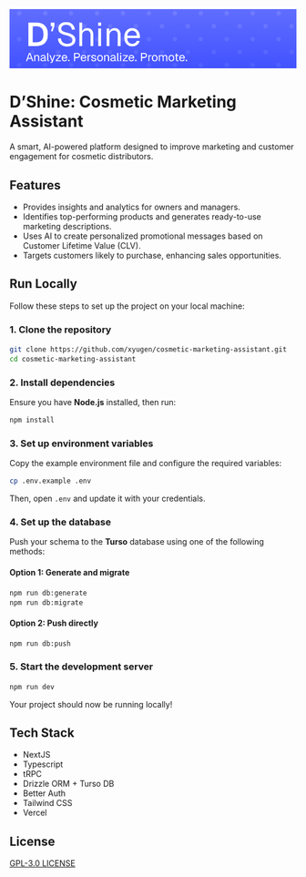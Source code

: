 ![Logo Banner](./docs/logo-banner.png)

# D’Shine: Cosmetic Marketing Assistant

A smart, AI-powered platform designed to improve marketing and customer engagement for cosmetic distributors.

## Features

- Provides insights and analytics for owners and managers.
- Identifies top-performing products and generates ready-to-use marketing descriptions.
- Uses AI to create personalized promotional messages based on Customer Lifetime Value (CLV).
- Targets customers likely to purchase, enhancing sales opportunities.

## Run Locally

Follow these steps to set up the project on your local machine:

### 1. Clone the repository

```bash
git clone https://github.com/xyugen/cosmetic-marketing-assistant.git
cd cosmetic-marketing-assistant
```

### 2. Install dependencies

Ensure you have **Node.js** installed, then run:

```bash
npm install
```

### 3. Set up environment variables

Copy the example environment file and configure the required variables:

```bash
cp .env.example .env
```

Then, open `.env` and update it with your credentials.

### 4. Set up the database

Push your schema to the **Turso** database using one of the following methods:

#### Option 1: Generate and migrate

```bash
npm run db:generate
npm run db:migrate
```

#### Option 2: Push directly

```bash
npm run db:push
```

### 5. Start the development server

```bash
npm run dev
```

Your project should now be running locally!

## Tech Stack

- NextJS
- Typescript
- tRPC
- Drizzle ORM + Turso DB
- Better Auth
- Tailwind CSS
- Vercel

## License

[GPL-3.0 LICENSE](./LICENSE)